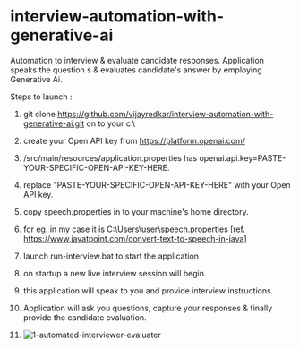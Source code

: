 # interview-automation-with-generative-ai
Automation to interview &amp; evaluate candidate responses. 
Application speaks the question s &amp; evaluates candidate's answer by employing Generative Ai.

Steps to launch :
1. git clone https://github.com/vijayredkar/interview-automation-with-generative-ai.git on to your c:\
2. create your Open API key from https://platform.openai.com/
3. /src/main/resources/application.properties has    openai.api.key=PASTE-YOUR-SPECIFIC-OPEN-API-KEY-HERE.
4. replace "PASTE-YOUR-SPECIFIC-OPEN-API-KEY-HERE" with your Open API key.
5. copy speech.properties in to your machine's home directory.
6. for eg. in my case it is C:\Users\user\speech.properties  [ref. https://www.javatpoint.com/convert-text-to-speech-in-java]
7. launch  run-interview.bat   to start the application
8. on startup a new live interview session will begin.
9. this application will speak to you and provide interview instructions.
10. Application will ask you questions, capture your responses & finally provide the candidate evaluation.

11. ![1-automated-interviewer-evaluater](https://github.com/vijayredkar/interview-automation-with-generative-ai/assets/25388646/21715a66-a8aa-47aa-82f1-69220fbe876a)
